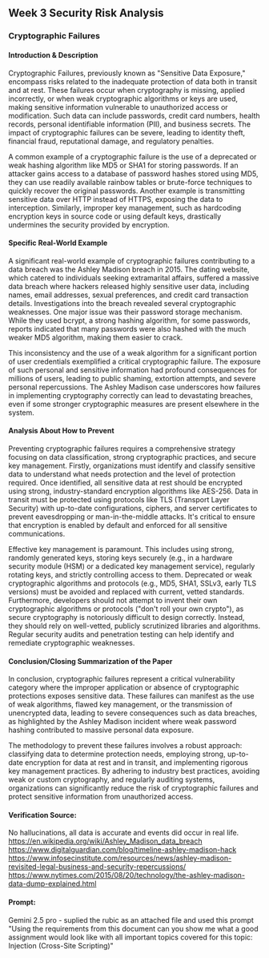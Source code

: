 ## Week 3 Security Risk Analysis

### Cryptographic Failures

#### Introduction & Description
Cryptographic Failures, previously known as "Sensitive Data Exposure," encompass risks related to the inadequate protection of data both in transit and at rest. These failures occur when cryptography is missing, applied incorrectly, or when weak cryptographic algorithms or keys are used, making sensitive information vulnerable to unauthorized access or modification. Such data can include passwords, credit card numbers, health records, personal identifiable information (PII), and business secrets. The impact of cryptographic failures can be severe, leading to identity theft, financial fraud, reputational damage, and regulatory penalties.

A common example of a cryptographic failure is the use of a deprecated or weak hashing algorithm like MD5 or SHA1 for storing passwords. If an attacker gains access to a database of password hashes stored using MD5, they can use readily available rainbow tables or brute-force techniques to quickly recover the original passwords. Another example is transmitting sensitive data over HTTP instead of HTTPS, exposing the data to interception. Similarly, improper key management, such as hardcoding encryption keys in source code or using default keys, drastically undermines the security provided by encryption.

#### Specific Real-World Example
A significant real-world example of cryptographic failures contributing to a data breach was the Ashley Madison breach in 2015. The dating website, which catered to individuals seeking extramarital affairs, suffered a massive data breach where hackers released highly sensitive user data, including names, email addresses, sexual preferences, and credit card transaction details. Investigations into the breach revealed several cryptographic weaknesses. One major issue was their password storage mechanism. While they used bcrypt, a strong hashing algorithm, for some passwords, reports indicated that many passwords were also hashed with the much weaker MD5 algorithm, making them easier to crack.

This inconsistency and the use of a weak algorithm for a significant portion of user credentials exemplified a critical cryptographic failure. The exposure of such personal and sensitive information had profound consequences for millions of users, leading to public shaming, extortion attempts, and severe personal repercussions. The Ashley Madison case underscores how failures in implementing cryptography correctly can lead to devastating breaches, even if some stronger cryptographic measures are present elsewhere in the system.

#### Analysis About How to Prevent
Preventing cryptographic failures requires a comprehensive strategy focusing on data classification, strong cryptographic practices, and secure key management. Firstly, organizations must identify and classify sensitive data to understand what needs protection and the level of protection required. Once identified, all sensitive data at rest should be encrypted using strong, industry-standard encryption algorithms like AES-256. Data in transit must be protected using protocols like TLS (Transport Layer Security) with up-to-date configurations, ciphers, and server certificates to prevent eavesdropping or man-in-the-middle attacks. It's critical to ensure that encryption is enabled by default and enforced for all sensitive communications.

Effective key management is paramount. This includes using strong, randomly generated keys, storing keys securely (e.g., in a hardware security module (HSM) or a dedicated key management service), regularly rotating keys, and strictly controlling access to them. Deprecated or weak cryptographic algorithms and protocols (e.g., MD5, SHA1, SSLv3, early TLS versions) must be avoided and replaced with current, vetted standards. Furthermore, developers should not attempt to invent their own cryptographic algorithms or protocols ("don't roll your own crypto"), as secure cryptography is notoriously difficult to design correctly. Instead, they should rely on well-vetted, publicly scrutinized libraries and algorithms. Regular security audits and penetration testing can help identify and remediate cryptographic weaknesses.

#### Conclusion/Closing Summarization of the Paper
In conclusion, cryptographic failures represent a critical vulnerability category where the improper application or absence of cryptographic protections exposes sensitive data. These failures can manifest as the use of weak algorithms, flawed key management, or the transmission of unencrypted data, leading to severe consequences such as data breaches, as highlighted by the Ashley Madison incident where weak password hashing contributed to massive personal data exposure.

The methodology to prevent these failures involves a robust approach: classifying data to determine protection needs, employing strong, up-to-date encryption for data at rest and in transit, and implementing rigorous key management practices. By adhering to industry best practices, avoiding weak or custom cryptography, and regularly auditing systems, organizations can significantly reduce the risk of cryptographic failures and protect sensitive information from unauthorized access.

#### Verification Source:
No hallucinations, all data is accurate and events did occur in real life.
https://en.wikipedia.org/wiki/Ashley_Madison_data_breach
https://www.digitalguardian.com/blog/timeline-ashley-madison-hack
https://www.infosecinstitute.com/resources/news/ashley-madison-revisited-legal-business-and-security-repercussions/
https://www.nytimes.com/2015/08/20/technology/the-ashley-madison-data-dump-explained.html

#### Prompt:
Gemini 2.5 pro - suplied the rubic as an attached file and used this prompt "Using the requirements from this document can you show me what a good assignment would look like with all important topics covered for this topic: Injection (Cross-Site Scripting)"